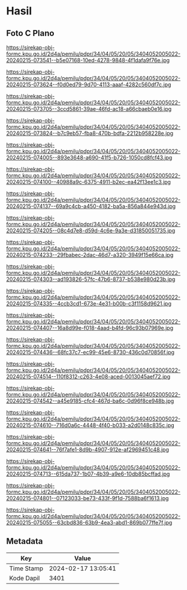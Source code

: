 # Hasil

## Foto C Plano

https://sirekap-obj-formc.kpu.go.id/2d4a/pemilu/pdpr/34/04/05/20/05/3404052005022-20240215-073541--b5e07168-10ed-4278-9848-4f1dafa9f76e.jpg

https://sirekap-obj-formc.kpu.go.id/2d4a/pemilu/pdpr/34/04/05/20/05/3404052005022-20240215-073624--f0d0ed79-9d70-4113-aaaf-4282c560df7c.jpg

https://sirekap-obj-formc.kpu.go.id/2d4a/pemilu/pdpr/34/04/05/20/05/3404052005022-20240215-073705--3ccd5861-39ae-46fd-ac18-a66cbaeb0e16.jpg

https://sirekap-obj-formc.kpu.go.id/2d4a/pemilu/pdpr/34/04/05/20/05/3404052005022-20240215-073824--b7c9eb57-fba8-470b-bdfa-2212b958228e.jpg

https://sirekap-obj-formc.kpu.go.id/2d4a/pemilu/pdpr/34/04/05/20/05/3404052005022-20240215-074005--893e3648-a690-41f5-b726-1050cd8fcf43.jpg

https://sirekap-obj-formc.kpu.go.id/2d4a/pemilu/pdpr/34/04/05/20/05/3404052005022-20240215-074100--40988a9c-6375-4911-b2ec-ea42f13ee1c3.jpg

https://sirekap-obj-formc.kpu.go.id/2d4a/pemilu/pdpr/34/04/05/20/05/3404052005022-20240215-074137--69a9c4cb-a450-4182-ba5a-856a844e943d.jpg

https://sirekap-obj-formc.kpu.go.id/2d4a/pemilu/pdpr/34/04/05/20/05/3404052005022-20240215-074205--08c4d7e8-d59d-4c6e-9a3e-d31850051735.jpg

https://sirekap-obj-formc.kpu.go.id/2d4a/pemilu/pdpr/34/04/05/20/05/3404052005022-20240215-074233--29fbabec-2dac-46d7-a320-3949f15e66ca.jpg

https://sirekap-obj-formc.kpu.go.id/2d4a/pemilu/pdpr/34/04/05/20/05/3404052005022-20240215-074303--ad193826-57fc-47b6-8737-b538e980d23b.jpg

https://sirekap-obj-formc.kpu.go.id/2d4a/pemilu/pdpr/34/04/05/20/05/3404052005022-20240215-074335--4ccb3cd1-673e-4e31-b00b-c3f1158d9621.jpg

https://sirekap-obj-formc.kpu.go.id/2d4a/pemilu/pdpr/34/04/05/20/05/3404052005022-20240215-074407--16a8d99e-f018-4aad-b4fd-96c93b07969e.jpg

https://sirekap-obj-formc.kpu.go.id/2d4a/pemilu/pdpr/34/04/05/20/05/3404052005022-20240215-074436--68fc37c7-ec99-45e6-8730-436c0d70856f.jpg

https://sirekap-obj-formc.kpu.go.id/2d4a/pemilu/pdpr/34/04/05/20/05/3404052005022-20240215-074514--110f8312-c263-4e08-aced-0013045aef72.jpg

https://sirekap-obj-formc.kpu.go.id/2d4a/pemilu/pdpr/34/04/05/20/05/3404052005022-20240215-074542--a45e9185-cfc4-467d-ba6c-0d96f8ce948b.jpg

https://sirekap-obj-formc.kpu.go.id/2d4a/pemilu/pdpr/34/04/05/20/05/3404052005022-20240215-074610--716d0a6c-4448-4f40-b033-a2d0148c835c.jpg

https://sirekap-obj-formc.kpu.go.id/2d4a/pemilu/pdpr/34/04/05/20/05/3404052005022-20240215-074641--76f7afe1-8d9b-4907-912e-af2969451c48.jpg

https://sirekap-obj-formc.kpu.go.id/2d4a/pemilu/pdpr/34/04/05/20/05/3404052005022-20240215-074713--615da737-1b07-4b39-a9e6-10db85bcffad.jpg

https://sirekap-obj-formc.kpu.go.id/2d4a/pemilu/pdpr/34/04/05/20/05/3404052005022-20240215-074801--07123033-be73-433f-9f1d-7588ba6f1613.jpg

https://sirekap-obj-formc.kpu.go.id/2d4a/pemilu/pdpr/34/04/05/20/05/3404052005022-20240215-075055--63cbd836-63b9-4ea3-abd1-869b077ffe7f.jpg


## Metadata

| Key        | Value               |
| ---------- | ------------------- |
| Time Stamp | 2024-02-17 13:05:41 |
| Kode Dapil | 3401                |



